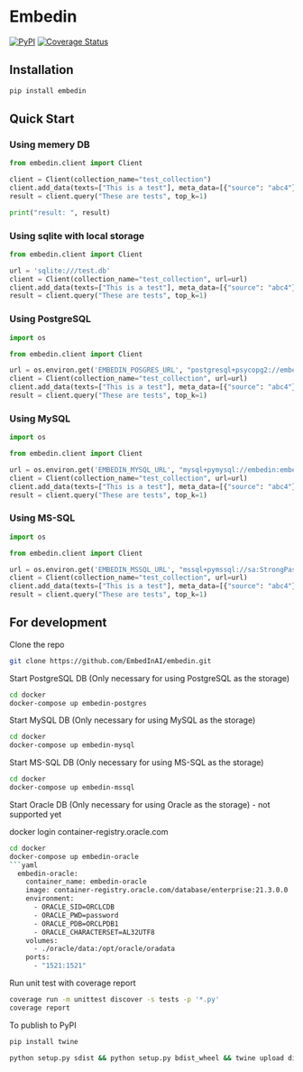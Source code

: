 # Embedin
[![PyPI](https://img.shields.io/pypi/v/embedin?label=embedin)](https://pypi.org/project/embedin/)
[![Coverage Status](https://coveralls.io/repos/github/EmbedInAI/EmbedInDB/badge.svg)](https://coveralls.io/github/EmbedInAI/EmbedInDB)

## Installation
```bash
pip install embedin
```

## Quick Start
### Using memery DB
```python
from embedin.client import Client

client = Client(collection_name="test_collection")
client.add_data(texts=["This is a test"], meta_data=[{"source": "abc4"}])
result = client.query("These are tests", top_k=1)

print("result: ", result)
```

### Using sqlite with local storage
```python
from embedin.client import Client

url = 'sqlite:///test.db'
client = Client(collection_name="test_collection", url=url)
client.add_data(texts=["This is a test"], meta_data=[{"source": "abc4"}])
result = client.query("These are tests", top_k=1)
```

### Using PostgreSQL
```python
import os

from embedin.client import Client

url = os.environ.get('EMBEDIN_POSGRES_URL', "postgresql+psycopg2://embedin:embedin@localhost/embedin_db")
client = Client(collection_name="test_collection", url=url)
client.add_data(texts=["This is a test"], meta_data=[{"source": "abc4"}])
result = client.query("These are tests", top_k=1)
```

### Using MySQL
```python
import os

from embedin.client import Client

url = os.environ.get('EMBEDIN_MYSQL_URL', "mysql+pymysql://embedin:embedin@localhost/embedin_db")
client = Client(collection_name="test_collection", url=url)
client.add_data(texts=["This is a test"], meta_data=[{"source": "abc4"}])
result = client.query("These are tests", top_k=1)
```

### Using MS-SQL
```python
import os

from embedin.client import Client

url = os.environ.get('EMBEDIN_MSSQL_URL', "mssql+pymssql://sa:StrongPassword123@localhost/tempdb")
client = Client(collection_name="test_collection", url=url)
client.add_data(texts=["This is a test"], meta_data=[{"source": "abc4"}])
result = client.query("These are tests", top_k=1)
```

## For development

Clone the repo
```bash
git clone https://github.com/EmbedInAI/embedin.git
```

Start PostgreSQL DB (Only necessary for using PostgreSQL as the storage)
```bash
cd docker
docker-compose up embedin-postgres
```

Start MySQL DB (Only necessary for using MySQL as the storage)
```bash
cd docker
docker-compose up embedin-mysql
```

Start MS-SQL DB (Only necessary for using MS-SQL as the storage)
```bash
cd docker
docker-compose up embedin-mssql
```

Start Oracle DB (Only necessary for using Oracle as the storage) - not supported yet

docker login container-registry.oracle.com
```bash
cd docker
docker-compose up embedin-oracle
```yaml
  embedin-oracle:
    container_name: embedin-oracle
    image: container-registry.oracle.com/database/enterprise:21.3.0.0
    environment:
      - ORACLE_SID=ORCLCDB
      - ORACLE_PWD=password
      - ORACLE_PDB=ORCLPDB1
      - ORACLE_CHARACTERSET=AL32UTF8
    volumes:
      - ./oracle/data:/opt/oracle/oradata
    ports:
      - "1521:1521"
```

Run unit test with coverage report
```bash
coverage run -m unittest discover -s tests -p '*.py'
coverage report
```

To publish to PyPI
```bash
pip install twine
```

```bash
python setup.py sdist && python setup.py bdist_wheel && twine upload dist/*
```